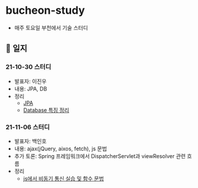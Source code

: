 # bucheon-study

- 매주 토요일 부천에서 기술 스터디





## 📆 일지

### 21-10-30 스터디
 - 발표자: 이진우
 - 내용: JPA, DB
 - 정리
     - [JPA](./JPA/README.md)
     - [Database 특징 정리](./Database/Database%20특징%20정리.md) 

### 21-11-06 스터디
 - 발표자: 백인호
 - 내용: ajax(jQuery, aixos, fetch), js 문법
 - 추가 토론: Spring 프레임워크에서 DispatcherServlet과 viewResolver 관련 흐름
 - 정리
     - [js에서 비동기 통신 실습 및 함수 문법](./javascript/js-ajax-function.md)
